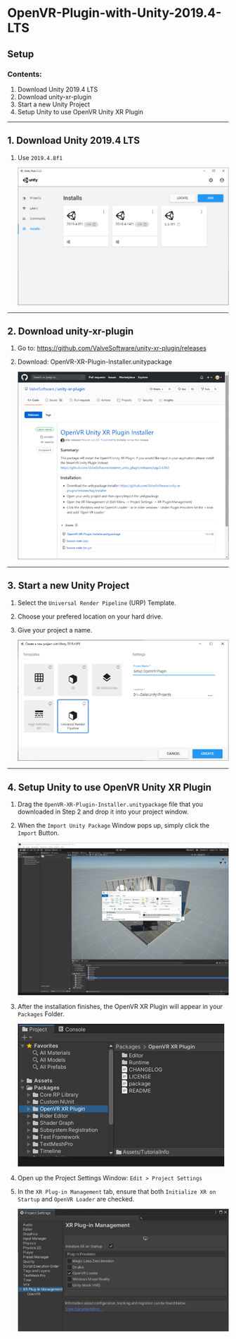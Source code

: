 # OpenVR-Plugin-with-Unity-2019.4-LTS

## Setup

### Contents:
1. Download Unity 2019.4 LTS
2. Download unity-xr-plugin
3. Start a new Unity Project
4. Setup Unity to use OpenVR Unity XR Plugin

---

## 1. Download Unity 2019.4 LTS

1. Use `2019.4.8f1`

    ![](./img/installUnity2019.4.8f1.png)

---

## 2. Download unity-xr-plugin
1. Go to: https://github.com/ValveSoftware/unity-xr-plugin/releases
2. Download: OpenVR-XR-Plugin-Installer.unitypackage


    ![](./img/downloadOpenXRUnityXRPlugin.png)

---

## 3. Start a new Unity Project

1. Select the `Universal Render Pipeline` (URP) Template.
2. Choose your prefered location on your hard drive.
3. Give your project a name.

   ![](./img/CreateNewURPProject.png)

---

## 4. Setup Unity to use OpenVR Unity XR Plugin

1. Drag the `OpenVR-XR-Plugin-Installer.unitypackage` file that you downloaded in Step 2 and drop it into your project window.

2. When the `Import Unity Package` Window pops up, simply click the `Import` Button.

    ![](./img/InstallOpenVR.gif)

3. After the installation finishes, the OpenVR XR Plugin will appear in your `Packages` Folder.

    ![](./img/AfterInstallingPlugin.png)

4. Open up the Project Settings Window: `Edit > Project Settings`

5. In the `XR Plug-in Management` tab, ensure that both `Initialize XR on Startup` and `OpenVR Loader` are checked.

    ![](./img/ProjectSettings-XRPluginManagement.png)